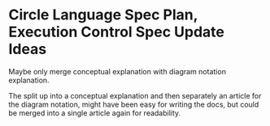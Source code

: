 Circle Language Spec Plan, Execution Control Spec Update Ideas
==============================================================

Maybe only merge conceptual explanation with diagram notation explanation.

The split up into a conceptual explanation and then separately an article for the diagram notation, might have been easy for writing the docs, but could be merged into a single article again for readability.